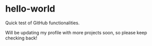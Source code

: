 # hello-world
Quick test of GitHub functionalities.

Will be updating my profile with more projects soon, so please keep checking back!
